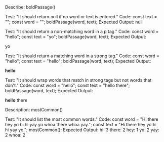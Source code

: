 Describe: boldPassage()

Test: "It should return null if no word or text is entered."
Code:
const text = "";
const word = "";
boldPassage(word, text);
Expected Output: null

Test: "It should return a non-matching word in a p tag."
Code:
const word = "hello";
const text = "yo";
boldPassage(word, text);
Expected Output: <p>yo</p>

Test: "It should return a matching word in a strong tag."
Code:
const word = "hello";
const text = "hello";
boldPassage(word, text);
Expected Output: <p><strong>hello</strong></p>

Test: "It should wrap words that match in strong tags but not words that don't."
Code:
const word = "hello";
const text = "hello there";
boldPassage(word, text);
Expected Output: <p><strong>hello</strong> there</p>

Description: mostCommon()

Test: "It should list the most common words."
Code:
const word = "Hi there hey yo hi hi yay yo whoa there whoa yay.";
const text = "Hi there hey yo hi hi yay yo.";
mostCommon();
Expected Output:
hi: 3
there: 2
hey: 1
yo: 2
yay: 2
whoa: 2